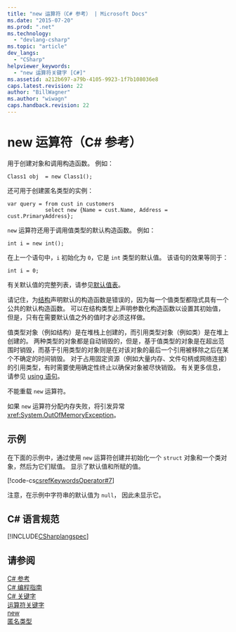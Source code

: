 ```yaml
---
title: "new 运算符（C# 参考） | Microsoft Docs"
ms.date: "2015-07-20"
ms.prod: ".net"
ms.technology: 
  - "devlang-csharp"
ms.topic: "article"
dev_langs: 
  - "CSharp"
helpviewer_keywords: 
  - "new 运算符关键字 [C#]"
ms.assetid: a212b697-a79b-4105-9923-1f7b108036e8
caps.latest.revision: 22
author: "BillWagner"
ms.author: "wiwagn"
caps.handback.revision: 22
---
```

# new 运算符（C# 参考）
用于创建对象和调用构造函数。  例如：  
  
```  
Class1 obj  = new Class1();  
```  
  
 还可用于创建匿名类型的实例：  
  
```  
var query = from cust in customers  
            select new {Name = cust.Name, Address = cust.PrimaryAddress};  
```  
  
 `new` 运算符还用于调用值类型的默认构造函数。  例如：  
  
```  
int i = new int();  
```  
  
 在上一个语句中，`i` 初始化为 `0`，它是 `int` 类型的默认值。  该语句的效果等同于：  
  
```  
int i = 0;  
```  
  
 有关默认值的完整列表，请参见[默认值表](../../../csharp/language-reference/keywords/default-values-table.md)。  
  
 请记住，为[结构](../../../csharp/language-reference/keywords/struct.md)声明默认的构造函数是错误的，因为每一个值类型都隐式具有一个公共的默认构造函数。  可以在结构类型上声明参数化构造函数以设置其初始值，但是，只有在需要默认值之外的值时才必须这样做。  
  
 值类型对象（例如结构）是在堆栈上创建的，而引用类型对象（例如类）是在堆上创建的。  两种类型的对象都是自动销毁的，但是，基于值类型的对象是在超出范围时销毁，而基于引用类型的对象则是在对该对象的最后一个引用被移除之后在某个不确定的时间销毁。  对于占用固定资源（例如大量内存、文件句柄或网络连接）的引用类型，有时需要使用确定性终止以确保对象被尽快销毁。  有关更多信息，请参见 [using 语句](../../../csharp/language-reference/keywords/using-statement.md)。  
  
 不能重载 `new` 运算符。  
  
 如果 `new` 运算符分配内存失败，将引发异常 <xref:System.OutOfMemoryException>。  
  
## 示例  
 在下面的示例中，通过使用 `new` 运算符创建并初始化一个 `struct` 对象和一个类对象，然后为它们赋值。  显示了默认值和所赋的值。  
  
 [!code-cs[csrefKeywordsOperator#7](../../../csharp/language-reference/keywords/codesnippet/csharp/csrefKeywordsOperator/csrefKeywordsOperators.cs#7)]  
  
 注意，在示例中字符串的默认值为 `null`，  因此未显示它。  
  
## C\# 语言规范  
 [!INCLUDE[CSharplangspec](../../../csharp/language-reference/keywords/includes/csharplangspec-md.md)]  
  
## 请参阅  
 [C\# 参考](../../../csharp/language-reference/index.md)   
 [C\# 编程指南](../../../csharp/programming-guide/index.md)   
 [C\# 关键字](../../../csharp/language-reference/keywords/index.md)   
 [运算符关键字](../../../csharp/language-reference/keywords/operator-keywords.md)   
 [new](../../../csharp/language-reference/keywords/new.md)   
 [匿名类型](../../../csharp/programming-guide/classes-and-structs/anonymous-types.md)